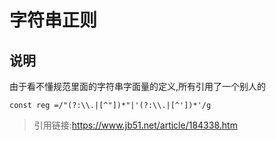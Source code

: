 # 字符串正则
## 说明
由于看不懂规范里面的字符串字面量的定义,所有引用了一个别人的
```
const reg =/"(?:\\.|[^"])*"|'(?:\\.|[^'])*'/g
```
> 引用链接:https://www.jb51.net/article/184338.htm
